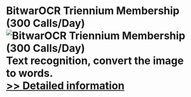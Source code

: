 # BitwarOCR Triennium Membership (300 Calls/Day)<br />![BitwarOCR Triennium Membership (300 Calls/Day)](https://mycommerce.akamaized.net/api/pimages/P300986665/BIG/300986665.PNG)<br />Text recognition, convert the image to words.<br />[>> Detailed information](https://secure.shareit.com/shareit/product.html?productid=300986665&affiliateid=200057808)